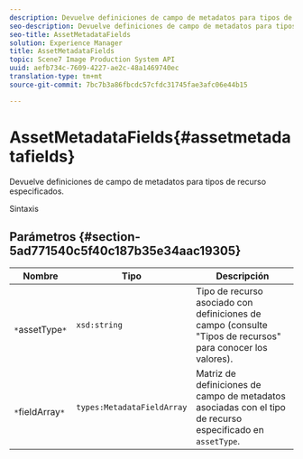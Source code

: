 ```yaml
---
description: Devuelve definiciones de campo de metadatos para tipos de recurso especificados.
seo-description: Devuelve definiciones de campo de metadatos para tipos de recurso especificados.
seo-title: AssetMetadataFields
solution: Experience Manager
title: AssetMetadataFields
topic: Scene7 Image Production System API
uuid: aefb734c-7609-4227-ae2c-48a1469740ec
translation-type: tm+mt
source-git-commit: 7bc7b3a86fbcdc57cfdc31745fae3afc06e44b15

---
```



# AssetMetadataFields{#assetmetadatafields}

Devuelve definiciones de campo de metadatos para tipos de recurso especificados.

Sintaxis

## Parámetros {#section-5ad771540c5f40c187b35e34aac19305}

| Nombre | Tipo | Descripción |
|---|---|---|
| ` *`assetType`*` | `xsd:string` | Tipo de recurso asociado con definiciones de campo (consulte &quot;Tipos de recursos&quot; para conocer los valores). |
| ` *`fieldArray`*` | `types:MetadataFieldArray` | Matriz de definiciones de campo de metadatos asociadas con el tipo de recurso especificado en `assetType`. |


